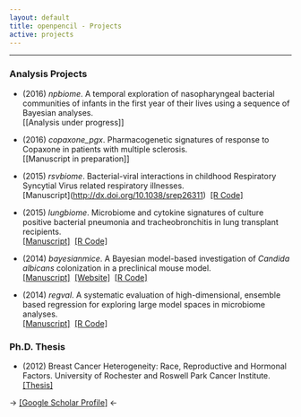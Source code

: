 ```yaml
---
layout: default
title: openpencil - Projects
active: projects
---
```

---
### Analysis Projects

*  (2016) _npbiome_. A temporal exploration of nasopharyngeal bacterial communities of infants in the first year of their lives using a sequence of Bayesian analyses.<br/>
[\[Analysis under progress\]]

*  (2016) _copaxone_pgx_. Pharmacogenetic signatures of response to Copaxone in patients with multiple sclerosis. <br/>
[\[Manuscript in preparation\]]

*  (2015) _rsvbiome_. Bacterial-viral interactions in childhood Respiratory Syncytial Virus related respiratory illnesses.<br/>
\[Manuscript\](http://dx.doi.org/10.1038/srep26311)<span style="color:#ffffff;">..</span>[\[R Code\]](https://github.com/openpencil/rsvbiome)

*  (2015) _lungbiome_. Microbiome and cytokine signatures of culture positive bacterial pneumonia and tracheobronchitis in lung transplant recipients.<br/>
[\[Manuscript\]](http://dx.doi.org/10.1111/ajt.13676)<span style="color:#ffffff;">..</span>[\[R Code\]](https://github.com/openpencil/lungbiome)

*  (2014) _bayesianmice_.  A Bayesian model-based investigation of _Candida albicans_ colonization in a preclinical mouse model.  <br/>
[\[Manuscript\]](http://dx.doi.org/10.1038/srep08131)<span style="color:#ffffff;">..</span>[\[Website\]](https://openpencil.github.io/bayesianmice)<span style="color:#ffffff;">..</span>[\[R Code\]](https://github.com/openpencil/bayesianmice)

*  (2014) _regval_. A systematic evaluation of high-dimensional, ensemble based regression for exploring large model spaces in microbiome analyses. <br/>
[\[Manuscript\]](http://dx.doi.org/10.1186/s12859-015-0467-6)<span style="color:#ffffff;">..</span>[\[R Code\]](https://github.com/openpencil/regeval)


### Ph.D. Thesis

*  (2012) Breast Cancer Heterogeneity: Race, Reproductive and Hormonal Factors. University of Rochester and Roswell Park Cancer Institute. [\[Thesis\]](https://urresearch.rochester.edu/institutionalPublicationPublicView.action?institutionalItemId=25083&versionNumber=1)


-> [\[Google Scholar Profile\]](https://scholar.google.com/citations?hl=en&user=iqjc5xwAAAAJ) <-
